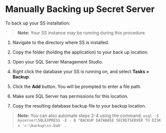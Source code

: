 [title]: # (Manual Backups)
[tags]: # (Manual Backups)
[priority]: # (1000)

# Manually Backing up Secret Server

To back up your SS installation:

> **Note:** Your SS instance may be running during this procedure.

1. Navigate to the directory where SS is installed.

2. Copy the  folder (holding the application) to your back up location.

3. Open your SQL Server Management Studio.

4. Right click the database your SS is running on, and select **Tasks \> Backup**.

5. Click the **Add** button. You will be prompted to enter a file path.

6. Make sure SQL Server has permissions for this location.

7. Copy the resulting database backup file to your backup location.

> **Note:** You can also automate steps 2-4 using the command: `osql -S myserver\SQLEXPRESS -E - Q "BACKUP DATABASE SECRETSERVER TO DISK = 'c:\backup\ss.bak' `.
